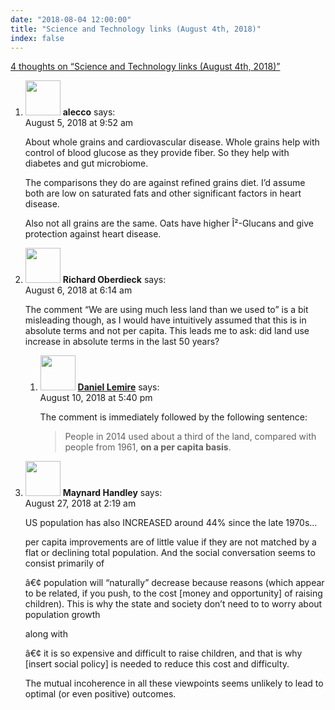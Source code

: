 ```yaml
---
date: "2018-08-04 12:00:00"
title: "Science and Technology links (August 4th, 2018)"
index: false
---
```


[4 thoughts on &ldquo;Science and Technology links (August 4th, 2018)&rdquo;](/lemire/blog/2018/08-04-science-and-technology-links-august-4th-2018)

<ol class="comment-list">
<li id="comment-333364" class="comment even thread-even depth-1">
<div class="comment-author vcard">
<img alt src="https://secure.gravatar.com/avatar/cc43ef934e4a5fb35afc4b64aeb74ee3?s=56&#038;d=mm&#038;r=g" srcset="https://secure.gravatar.com/avatar/cc43ef934e4a5fb35afc4b64aeb74ee3?s=112&#038;d=mm&#038;r=g 2x" class="avatar avatar-56 photo" height="56" width="56" decoding="async" /> <b class="fn">alecco</b> <span class="says">says:</span> </div>
<div class="comment-metadata"><time datetime="2018-08-05T09:52:28+00:00">August 5, 2018 at 9:52 am</time></a> </div>
<div class="comment-content">
<p>About whole grains and cardiovascular disease. Whole grains help with control of blood glucose as they provide fiber. So they help with diabetes and gut microbiome.</p>
<p>The comparisons they do are against refined grains diet. I&rsquo;d assume both are low on saturated fats and other significant factors in heart disease.</p>
<p>Also not all grains are the same. Oats have higher Î²-Glucans and give protection against heart disease.</p>
</div>
</li>
<li id="comment-333893" class="comment odd alt thread-odd thread-alt depth-1 parent">
<div class="comment-author vcard">
<img alt src="https://secure.gravatar.com/avatar/ba946fa2a7bdd04b3caffea3ad63c3a7?s=56&#038;d=mm&#038;r=g" srcset="https://secure.gravatar.com/avatar/ba946fa2a7bdd04b3caffea3ad63c3a7?s=112&#038;d=mm&#038;r=g 2x" class="avatar avatar-56 photo" height="56" width="56" decoding="async" /> <b class="fn">Richard Oberdieck</b> <span class="says">says:</span> </div>
<div class="comment-metadata"><time datetime="2018-08-06T06:14:35+00:00">August 6, 2018 at 6:14 am</time></a> </div>
<div class="comment-content">
<p>The comment &ldquo;We are using much less land than we used to&rdquo; is a bit misleading though, as I would have intuitively assumed that this is in absolute terms and not per capita. This leads me to ask: did land use increase in absolute terms in the last 50 years?</p>
</div>
<ol class="children">
<li id="comment-336648" class="comment byuser comment-author-lemire bypostauthor even depth-2">
<div class="comment-author vcard">
<img alt src="https://secure.gravatar.com/avatar/2ca999bef9535950f5b84281a4dab006?s=56&#038;d=mm&#038;r=g" srcset="https://secure.gravatar.com/avatar/2ca999bef9535950f5b84281a4dab006?s=112&#038;d=mm&#038;r=g 2x" class="avatar avatar-56 photo" height="56" width="56" loading="lazy" decoding="async" /> <b class="fn"><a href="https://lemire.me/en/" class="url" rel="ugc">Daniel Lemire</a></b> <span class="says">says:</span> </div>
<div class="comment-metadata"><time datetime="2018-08-10T17:40:49+00:00">August 10, 2018 at 5:40 pm</time></a> </div>
<div class="comment-content">
<p>The comment is immediately followed by the following sentence:</p>
<blockquote>
<p>People in 2014 used about a third of the land, compared with people from 1961, <strong>on a per capita basis</strong>.</p>
</blockquote>
</div>
</li>
</ol>
</li>
<li id="comment-344745" class="comment odd alt thread-even depth-1">
<div class="comment-author vcard">
<img alt src="https://secure.gravatar.com/avatar/e6874da859bb0b7598340709b6361a77?s=56&#038;d=mm&#038;r=g" srcset="https://secure.gravatar.com/avatar/e6874da859bb0b7598340709b6361a77?s=112&#038;d=mm&#038;r=g 2x" class="avatar avatar-56 photo" height="56" width="56" loading="lazy" decoding="async" /> <b class="fn">Maynard Handley</b> <span class="says">says:</span> </div>
<div class="comment-metadata"><time datetime="2018-08-27T02:19:59+00:00">August 27, 2018 at 2:19 am</time></a> </div>
<div class="comment-content">
<p>US population has also INCREASED around 44% since the late 1970s&#8230;</p>
<p>per capita improvements are of little value if they are not matched by a flat or declining total population. And the social conversation seems to consist primarily of</p>
<p>â€¢ population will &ldquo;naturally&rdquo; decrease because reasons (which appear to be related, if you push, to the cost [money and opportunity] of raising children). This is why the state and society don&rsquo;t need to to worry about population growth</p>
<p>along with</p>
<p>â€¢ it is so expensive and difficult to raise children, and that is why [insert social policy] is needed to reduce this cost and difficulty.</p>
<p>The mutual incoherence in all these viewpoints seems unlikely to lead to optimal (or even positive) outcomes.</p>
</div>
</li>
</ol>
